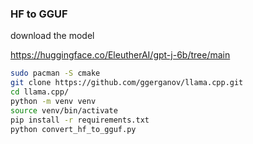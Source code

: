 ### HF to GGUF

download the model

https://huggingface.co/EleutherAI/gpt-j-6b/tree/main

```bash
sudo pacman -S cmake
git clone https://github.com/ggerganov/llama.cpp.git
cd llama.cpp/
python -m venv venv
source venv/bin/activate
pip install -r requirements.txt
python convert_hf_to_gguf.py
```
